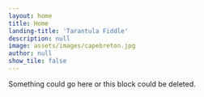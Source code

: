 ```yaml
---
layout: home
title: Home
landing-title: 'Tarantula Fiddle'
description: null
image: assets/images/capebreton.jpg
author: null
show_tile: false
---
```


Something could go here or this block could be deleted.
